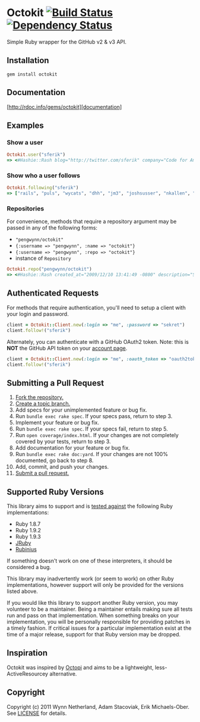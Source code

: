 # Octokit [![Build Status](https://secure.travis-ci.org/pengwynn/octokit.png?branch=master)][travis] [![Dependency Status](https://gemnasium.com/pengwynn/octokit.png?travis)][gemnasium]
Simple Ruby wrapper for the GitHub v2 & v3 API.

[travis]: http://travis-ci.org/pengwynn/octokit
[gemnasium]: https://gemnasium.com/pengwynn/octokit

## Installation
    gem install octokit

## Documentation
[http://rdoc.info/gems/octokit][documentation]

[documentation]: http://rdoc.info/gems/octokit

## Examples
### Show a user
```ruby
Octokit.user("sferik")
=> <#Hashie::Rash blog="http://twitter.com/sferik" company="Code for America" created_at="2008/05/14 13:36:12 -0700" email="sferik@gmail.com" followers_count=177 following_count=83 gravatar_id="1f74b13f1e5c6c69cb5d7fbaabb1e2cb" id=10308 location="San Francisco" login="sferik" name="Erik Michaels-Ober" permission=nil public_gist_count=16 public_repo_count=30 type="User">
```

### Show who a user follows
```ruby
Octokit.following("sferik")
=> ["rails", "puls", "wycats", "dhh", "jm3", "joshsusser", "nkallen", "technoweenie", "blaine", "al3x", "defunkt", "schacon", "bmizerany", "rtomayko", "jpr5", "lholden", "140proof", "ephramzerb", "carlhuda", "carllerche", "jnunemaker", "josh", "hoverbird", "jamiew", "jeremyevans", "brynary", "mojodna", "mojombo", "joshbuddy", "igrigorik", "perplexes", "joearasin", "hassox", "nickmarden", "pengwynn", "mmcgrana", "reddavis", "reinh", "mzsanford", "aanand", "pjhyett", "kneath", "tekkub", "adamstac", "timtrueman", "aaronblohowiak", "josevalim", "kaapa", "hurrycane", "jackdempsey", "drogus", "cameronpriest", "danmelton", "marcel", "r", "atmos", "mbleigh", "isaacs", "maxogden", "codeforamerica", "chadk", "laserlemon", "gruber", "lsegal", "bblimke", "wayneeseguin", "brixen", "dkubb", "bhb", "bcardarella", "elliottcable", "fbjork", "mlightner", "dianakimball", "amerine", "danchoi", "develop", "dmfrancisco", "unruthless", "trotter", "hannestyden", "codahale", "ry"]
```

### Repositories
For convenience, methods that require a repository argument may be passed in any of the following forms:

* `"pengwynn/octokit"`
* `{:username => "pengwynn", :name => "octokit"}`
* `{:username => "pengwynn", :repo => "octokit"}`
* instance of `Repository`

```ruby
Octokit.repo("pengwynn/octokit")
=> <#Hashie::Rash created_at="2009/12/10 13:41:49 -0800" description="Simple Ruby wrapper for the GitHub v2 API and feeds" fork=false forks=25 has_downloads=true has_issues=true has_wiki=true homepage="http://wynnnetherland.com/projects/octokit" integrate_branch="master" language="Ruby" name="octokit" open_issues=8 owner="pengwynn" private=false pushed_at="2011/05/05 10:48:57 -0700" size=1804 url="https://github.com/pengwynn/octokit" watchers=92>
```

## Authenticated Requests
For methods that require authentication, you'll need to setup a client with
your login and password.

```ruby
client = Octokit::Client.new(:login => "me", :password => "sekret")
client.follow!("sferik")
```

Alternately, you can authenticate with a GitHub OAuth2 token. Note: this is
**NOT** the GitHub API token on your [account page][account].

[account]: https://github.com/account
```ruby
client = Octokit::Client.new(:login => "me", :oauth_token => "oauth2token")
client.follow!("sferik")
```

## Submitting a Pull Request
1. [Fork the repository.][fork]
2. [Create a topic branch.][branch]
3. Add specs for your unimplemented feature or bug fix.
4. Run `bundle exec rake spec`. If your specs pass, return to step 3.
5. Implement your feature or bug fix.
6. Run `bundle exec rake spec`. If your specs fail, return to step 5.
7. Run `open coverage/index.html`. If your changes are not completely covered
   by your tests, return to step 3.
8. Add documentation for your feature or bug fix.
9. Run `bundle exec rake doc:yard`. If your changes are not 100% documented, go
   back to step 8.
10. Add, commit, and push your changes.
11. [Submit a pull request.][pr]

[fork]: http://help.github.com/fork-a-repo/
[branch]: http://learn.github.com/p/branching.html
[pr]: http://help.github.com/send-pull-requests/

## Supported Ruby Versions
This library aims to support and is [tested against][travis] the following Ruby
implementations:

* Ruby 1.8.7
* Ruby 1.9.2
* Ruby 1.9.3
* [JRuby][]
* [Rubinius][]

[jruby]: http://www.jruby.org/
[rubinius]: http://rubini.us/

If something doesn't work on one of these interpreters, it should be considered
a bug.

This library may inadvertently work (or seem to work) on other Ruby
implementations, however support will only be provided for the versions listed
above.

If you would like this library to support another Ruby version, you may
volunteer to be a maintainer. Being a maintainer entails making sure all tests
run and pass on that implementation. When something breaks on your
implementation, you will be personally responsible for providing patches in a
timely fashion. If critical issues for a particular implementation exist at the
time of a major release, support for that Ruby version may be dropped.

## Inspiration
Octokit was inspired by [Octopi][] and aims to be a lightweight,
less-ActiveResourcey alternative.

[octopi]: https://github.com/fcoury/octopi

## Copyright
Copyright (c) 2011 Wynn Netherland, Adam Stacoviak, Erik Michaels-Ober. See
[LICENSE][] for details.

[license]: https://github.com/pengwynn/octokit/blob/master/LICENSE

